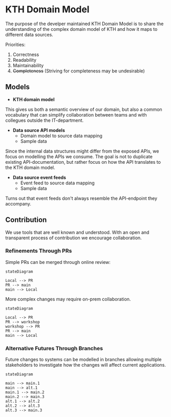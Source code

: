 # KTH Domain Model

The purpose of the develper maintained KTH Domain Model is to share the understanding of the complex domain model of KTH and how it maps to different data sources.

Priorities:

1. Correctness
2. Readability
3. Maintainability
4. ~~Completeness~~ (Striving for completeness may be undesirable)

## Models

- **KTH domain model**

This gives us both a semantic overview of our domain, but also a common vocabulary that can simplify collaboration between teams and with collegues outside the IT-department.

- **Data source API models**
  - Domain model to source data mapping
  - Sample data

Since the internal data structures might differ from the exposed APIs, we focus on modelling the APIs we consume. The goal is not to duplicate existing API-documentation, but rather focus on how the API translates to the KTH domain model.

- **Data source event feeds**
  - Event feed to source data mapping
  - Sample data

Turns out that event feeds don't always resemble the API-endpoint they accompany.

## Contribution

We use tools that are well known and understood. With an open and transparent process of contribution we encourage collaboration.

### Refinements Through PRs
Simple PRs can be merged through online review:
```mermaid
stateDiagram

Local --> PR
PR --> main
main --> Local
```

More complex changes may require on-prem collaboration.
```mermaid
stateDiagram

Local --> PR
PR --> workshop
workshop --> PR
PR --> main
main --> Local
```

### Alternative Futures Through Branches
Future changes to systems can be modelled in branches allowing multiple stakeholders to investigate how the changes will affect current applications.
```mermaid
stateDiagram

main --> main.1
main --> alt.1
main.1 --> main.2
main.2 --> main.3
alt.1 --> alt.2
alt.2 --> alt.3
alt.3 --> main.3
```

